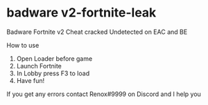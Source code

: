 # badware v2-fortnite-leak
Badware Fortnite v2 Cheat cracked
Undetected on EAC and BE

How to use 
1. Open Loader before game 
2. Launch Fortnite
3. In Lobby press F3 to load
4. Have fun!

If you get any errors contact Renox#9999 on Discord and I help you

